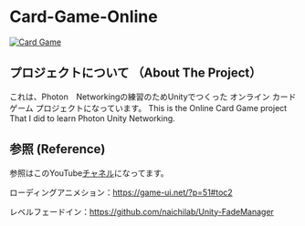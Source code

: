 # Card-Game-Online
[![Card Game](https://i.ibb.co/NtxyJKS/2.png)](https://youtu.be/EkYyhLMAYMg")

<!-- ABOUT THE PROJECT -->
## プロジェクトについて （About The Project）
これは、Photon　Networkingの練習のためUnityでつくった オンライン カード ゲーム プロジェクトになっています。
This is the Online Card Game project That I did to learn Photon Unity Networking.

<!-- ABOUT THE PROJECT -->
## 参照 (Reference)
参照はこのYouTube[チャネル](https://zenn.dev/o8que/books/bdcb9af27bdd7d)になってます。

ローディングアニメション：https://game-ui.net/?p=51#toc2

レベルフェードイン：https://github.com/naichilab/Unity-FadeManager

<!--
### 入門 (Getting Started)

To Run This project, Clone this project to your local repository 
and play Level.scene.

#### 特徴 (Features)

 * Top down Character walk
 * NPC
    - NPC Roam around
    - NPC talk
 * Pokemon
    - learn new moves
    - Type Advantages
    - Stat Moves can increase or decrease Attack/ defence / speed etc.
 * dialog system with Scriptable object
 * NPC Roam around
 * Random encounter of wild pokemon when walking in the grass
 * Turn based battle system 
 * Pokemon and Movement system with scriptable object
 * Pokemon can learn new moves
 * different kind of learnable moves ( normal moves, Stat change such as improve attack )
 * Change pokemon when battling or when a pokemon is fainted
-->
